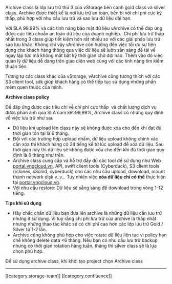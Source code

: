 Archive class là lớp lưu trữ thứ 3 của vStorage bên cạnh gold class và silver class. Archive được thiết kế là nơi lưu trữ an toàn, bền bỉ với chi phí cực kỳ thấp, phù hợp với nhu cầu lưu trữ và sao lưu dữ liệu dài hạn.

Với SLA 99.99% và các tính năng bảo mật dữ liệu vArchive có thể đáp ứng được các tiêu chuẩn an toàn dữ liệu của doanh nghiệp.  Chi phí lưu trữ thấp nhất trong 3 class giúp tiết kiệm hơn rất nhiều so với các giải pháp lưu trữ sao lưu khác. Không chỉ vậy vArchive còn hướng đến việc tối ưu sự tiện dụng cho khách hàng thông qua việc dữ liệu sẽ luôn sẵn sàng để tải về ngay lập tức mà không mất bất kỳ thời gian chờ đợi nào. Thêm vào đó việc quản lý dữ liệu dễ dàng trên giao diện web cùng với các tính năng tìm kiếm thuận tiện.

Tương tự các class khác của vStorage, vArchive cũng tương thích với các S3 client tool, sdk giúp khách hàng có thể tiếp tục sử dụng những phần mềm quen thuộc của mình.

 **Archive class policy** 

Để đáp ứng được các tiêu chí về chi phí cực thấp  và chất lượng dịch vụ được phản ánh qua SLA cam kết 99,99%, Archive class có những quy định về việc lưu trữ như sau


* Dữ liệu khi upload lên class này sẽ không được xóa cho đến khi đạt đủ thời gian tồn tại là 6 tháng.
* Đối với các trường hợp upload nhầm, dữ liệu upload không chính xác cần xóa thì khách hàng có 24 tiếng kể từ lúc upload để xóa dữ liệu. Sau thời gian này thì dữ liệu sẽ không được xóa cho đến khi đủ thời gian quy định là 6 tháng như trên.
* Archive class cung cấp và hỗ trợ đầy đủ các tool để sử dụng như Web [portal.vngcloud.vn](http://portal.vngcloud.vn), API, swift client tools (Cyberduck), S3 client tools (rclones, s3cmd, cyberduck) cho các nhu cầu upload, download, mount thành network disk v..v… Tuy nhiên việc  **xóa dữ liệu chỉ có thể** thực hiện tại [portal.vngcloud.vn](http://portal.vngcloud.vn).
* Với nhu cầu restore: Dữ liệu sẽ sẵng sàng để download trong vòng 1-12 tiếng. 

 **Tips khi sử dụng** 


* Hãy chắc chắn dữ liệu bạn đưa lên archive là những dữ liệu cần lưu trữ nhưng ít sử dụng. Vì tuy rằng chi phí lưu trữ của archive là thấp nhất nhưng những thao tác khác sẽ có chi phí cao hơn các lớp lưu trữ Gold / Silver từ 1-2 lần.
* Archive cũng không phù hợp cho việc rotate dữ liệu liên tục vì policy hạn chế không delete data <6 tháng. Nếu bạn có nhu cầu lưu trữ backup nhưng có thời gian rotation hàng tuần, tháng thì silver class sẽ là lựa chọn phù hợp.  

Để sử dụng archive class, khi khởi tạo project chọn Archive class 







*****

[[category.storage-team]] 
[[category.confluence]] 
